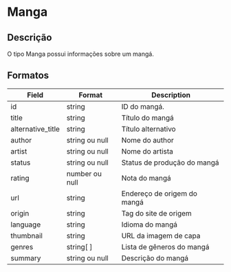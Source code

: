 # Manga

## Descrição

O tipo Manga possui informações sobre um mangá.

## Formatos

| Field | Format | Description |
|-------|-------|-------------|
|id| string | ID do mangá. |
| title | string | Título do mangá |
| alternative_title | string | Título alternativo  |
| author | string ou null | Nome do author |
| artist | string ou null | Nome do artista |
| status | string ou null | Status de produção do mangá|
| rating | number ou null | Nota do mangá |
| url | string | Endereço de origem do mangá |
| origin | string | Tag do site de origem |
| language | string | Idioma do mangá |
| thumbnail | string | URL da imagem de capa |
| genres | string[ ] | Lista de gêneros do mangá |
| summary | string ou null | Descrição do mangá |